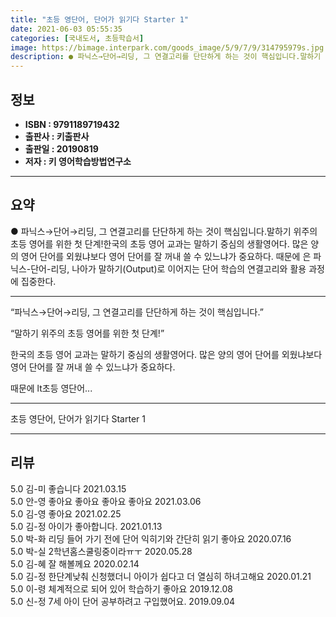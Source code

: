 ```yaml
---
title: "초등 영단어, 단어가 읽기다 Starter 1"
date: 2021-06-03 05:55:35
categories: [국내도서, 초등학습서]
image: https://bimage.interpark.com/goods_image/5/9/7/9/314795979s.jpg
description: ● 파닉스→단어→리딩, 그 연결고리를 단단하게 하는 것이 핵심입니다.말하기 위주의 초등 영어를 위한 첫 단계!한국의 초등 영어 교과는 말하기 중심의 생활영어다. 많은 양의 영어 단어를 외웠냐보다 영어 단어를 잘 꺼내 쓸 수 있느냐가 중요하다. 때문에 은 파닉스-단어-리딩, 나아가 말하
---
```


## **정보**

- **ISBN : 9791189719432**
- **출판사 : 키출판사**
- **출판일 : 20190819**
- **저자 : 키 영어학습방법연구소**

------



## **요약**

●  파닉스→단어→리딩, 그 연결고리를 단단하게 하는 것이 핵심입니다.말하기 위주의 초등 영어를 위한 첫 단계!한국의 초등 영어 교과는 말하기 중심의 생활영어다. 많은 양의 영어 단어를 외웠냐보다 영어 단어를 잘 꺼내 쓸 수 있느냐가 중요하다. 때문에 은 파닉스-단어-리딩, 나아가 말하기(Output)로 이어지는 단어 학습의 연결고리와 활용 과정에 집중한다.

------

“파닉스→단어→리딩, 그 연결고리를 단단하게 하는 것이 핵심입니다.”

“말하기 위주의 초등 영어를 위한 첫 단계!”

한국의 초등 영어 교과는 말하기 중심의 생활영어다. 
많은 양의 영어 단어를 외웠냐보다
영어 단어를 잘 꺼내 쓸 수 있느냐가 중요하다. 

때문에 lt초등 영단어... 

------


초등 영단어, 단어가 읽기다 Starter 1 

------


## **리뷰** 

5.0 김-미 좋습니다 2021.03.15 <br/>5.0 안-영 좋아요 좋아요 좋아요 좋아요  2021.03.06 <br/>5.0 김-영 좋아요  2021.02.25 <br/>5.0 김-정 아이가 좋아합니다. 2021.01.13 <br/>5.0 박-화 리딩 들어 가기 전에 단어 익히기와 간단히 읽기 좋아요 2020.07.16 <br/>5.0 박-실 2학년홈스쿨링중이라ㅠㅜ 2020.05.28 <br/>5.0 김-혜 잘 해볼께요 2020.02.14 <br/>5.0 김-정 한단계낮춰 신청했더니 아이가 쉽다고 더 열심히 하녀고해요 2020.01.21 <br/>5.0 이-령 체계적으로 되어 있어 학습하기 좋아요 2019.12.08 <br/>5.0 신-정 7세 아이 단어 공부하려고 구입했어요. 2019.09.04 <br/>